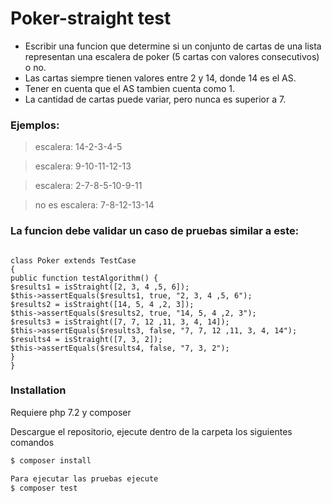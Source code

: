 
# Poker-straight test
- Escribir una funcion que determine si un conjunto de cartas de una lista representan una escalera de poker (5 cartas con valores consecutivos) o no.
- Las cartas siempre tienen valores entre 2 y 14, donde 14 es el AS.
- Tener en cuenta que el AS tambien cuenta como 1.
- La cantidad de cartas puede variar, pero nunca es superior a 7.

### Ejemplos:
> escalera: 14-2-3-4-5


> escalera: 9-10-11-12-13


> escalera: 2-7-8-5-10-9-11


> no es escalera: 7-8-12-13-14




### La funcion debe validar un caso de pruebas similar a este:
<pre><code>
class Poker extends TestCase
{
public function testAlgorithm() {
$results1 = isStraight([2, 3, 4 ,5, 6]);
$this->assertEquals($results1, true, "2, 3, 4 ,5, 6");
$results2 = isStraight([14, 5, 4 ,2, 3]);
$this->assertEquals($results2, true, "14, 5, 4 ,2, 3");
$results3 = isStraight([7, 7, 12 ,11, 3, 4, 14]);
$this->assertEquals($results3, false, "7, 7, 12 ,11, 3, 4, 14");
$results4 = isStraight([7, 3, 2]);
$this->assertEquals($results4, false, "7, 3, 2");
}
}
</pre></code>


### Installation

Requiere php 7.2 y composer

Descargue el repositorio, ejecute dentro de la carpeta los siguientes comandos

```sh
$ composer install

Para ejecutar las pruebas ejecute
$ composer test
```
